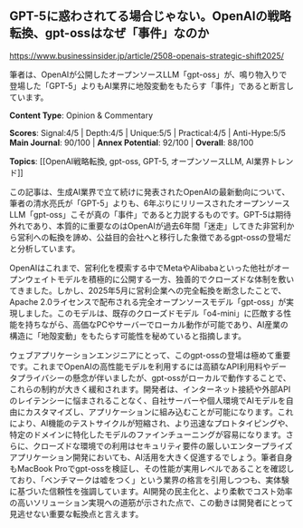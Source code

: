 ## GPT-5に惑わされてる場合じゃない。OpenAIの戦略転換、gpt-ossはなぜ「事件」なのか

https://www.businessinsider.jp/article/2508-openais-strategic-shift2025/

筆者は、OpenAIが公開したオープンソースLLM「gpt-oss」が、鳴り物入りで登場した「GPT-5」よりもAI業界に地殻変動をもたらす「事件」であると断言しています。

**Content Type**: Opinion & Commentary

**Scores**: Signal:4/5 | Depth:4/5 | Unique:5/5 | Practical:4/5 | Anti-Hype:5/5
**Main Journal**: 90/100 | **Annex Potential**: 92/100 | **Overall**: 88/100

**Topics**: [[OpenAI戦略転換, gpt-oss, GPT-5, オープンソースLLM, AI業界トレンド]]

この記事は、生成AI業界で立て続けに発表されたOpenAIの最新動向について、筆者の清水亮氏が「GPT-5」よりも、6年ぶりにリリースされたオープンソースLLM「gpt-oss」こそが真の「事件」であると力説するものです。GPT-5は期待外れであり、本質的に重要なのはOpenAIが過去6年間「迷走」してきた非営利から営利への転換を諦め、公益目的会社へと移行した象徴であるgpt-ossの登場だと分析しています。

OpenAIはこれまで、営利化を模索する中でMetaやAlibabaといった他社がオープンウェイトモデルを積極的に公開する一方、独善的でクローズドな体制を敷いてきました。しかし、2025年5月に営利企業への完全転換を断念したことで、Apache 2.0ライセンスで配布される完全オープンソースモデル「gpt-oss」が実現しました。このモデルは、既存のクローズドモデル「o4-mini」に匹敵する性能を持ちながら、高価なPCやサーバーでローカル動作が可能であり、AI産業の構造に「地殻変動」をもたらす可能性を秘めていると指摘します。

ウェブアプリケーションエンジニアにとって、このgpt-ossの登場は極めて重要です。これまでOpenAIの高性能モデルを利用するには高額なAPI利用料やデータプライバシーの懸念が伴いましたが、gpt-ossがローカルで動作することで、これらの制約が大きく緩和されます。開発者は、インターネット接続や外部APIのレイテンシーに悩まされることなく、自社サーバーや個人環境でAIモデルを自由にカスタマイズし、アプリケーションに組み込むことが可能になります。これにより、AI機能のテストサイクルが短縮され、より迅速なプロトタイピングや、特定のドメインに特化したモデルのファインチューニングが容易になります。さらに、クローズドな環境での利用はセキュリティ要件の厳しいエンタープライズアプリケーション開発においても、AI活用を大きく促進するでしょう。筆者自身もMacBook Proでgpt-ossを検証し、その性能が実用レベルであることを確認しており、「ベンチマークは嘘をつく」という業界の格言を引用しつつも、実体験に基づいた信頼性を強調しています。AI開発の民主化と、より柔軟でコスト効率の高いソリューション実現への道筋が示された点で、この動きは開発者にとって見逃せない重要な転換点と言えます。